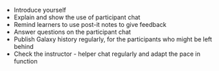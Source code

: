 - Introduce yourself
- Explain and show the use of participant chat
- Remind learners to use post-it notes to give feedback
- Answer questions on the participant chat
- Publish Galaxy history regularly, for the participants who might be left behind
- Check the instructor - helper chat regularly and adapt the pace in function